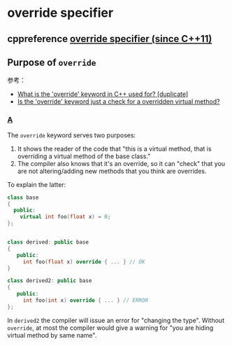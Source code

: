 # override specifier



## cppreference [override specifier (since C++11)](https://en.cppreference.com/w/cpp/language/override)



## Purpose of `override`

参考：

- [What is the 'override' keyword in C++ used for? [duplicate]](https://stackoverflow.com/questions/18198314/what-is-the-override-keyword-in-c-used-for)
- [Is the 'override' keyword just a check for a overridden virtual method?](https://stackoverflow.com/questions/13880205/is-the-override-keyword-just-a-check-for-a-overridden-virtual-method)



### [A](https://stackoverflow.com/a/18198377)

The `override` keyword serves two purposes:

1. It shows the reader of the code that "this is a virtual method, that is overriding a virtual method of the base class."
2. The compiler also knows that it's an override, so it can "check" that you are not altering/adding new methods that you think are overrides.

To explain the latter:

```cpp
class base
{
  public:
    virtual int foo(float x) = 0; 
};


class derived: public base
{
   public:
     int foo(float x) override { ... } // OK
}

class derived2: public base
{
   public:
     int foo(int x) override { ... } // ERROR
};
```

In `derived2` the compiler will issue an error for "changing the type". Without `override`, at most the compiler would give a warning for "you are hiding virtual method by same name".